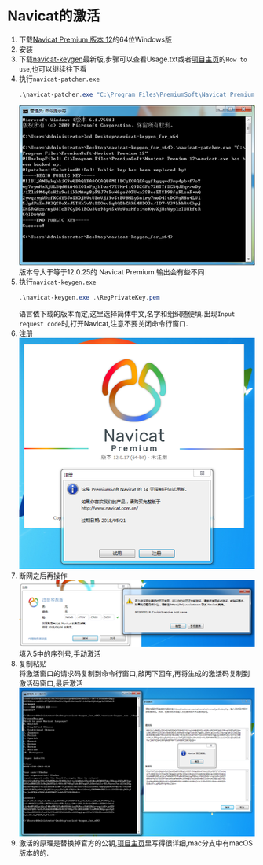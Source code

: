 # Navicat的激活
1. 下载[Navicat Premium 版本 12](http://www.navicat.com.cn/download/navicat-premium)的64位Windows版
2. 安装
3. 下载[navicat-keygen](https://github.com/DoubleLabyrinth/navicat-keygen/releases)最新版,步骤可以查看Usage.txt或者[项目主页](https://github.com/DoubleLabyrinth/navicat-keygen)的`How to use`,也可以继续往下看
4. 执行`navicat-patcher.exe`
    ```powershell
    .\navicat-patcher.exe "C:\Program Files\PremiumSoft\Navicat Premium 12"
    ```
    ![](pic/1.png)  
    版本号大于等于12.0.25的 Navicat Premium 输出会有些不同
5. 执行`navicat-keygen.exe`
    ```powershell
    .\navicat-keygen.exe .\RegPrivateKey.pem
    ```
    语言依下载的版本而定,这里选择简体中文,名字和组织随便填.出现`Input request code`时,打开Navicat,注意不要关闭命令行窗口.
6. 注册  
![](pic/2.png)
7. 断网之后再操作  
![](pic/3.png)  
填入5中的序列号,手动激活
8. 复制粘贴  
将激活窗口的请求码复制到命令行窗口,敲两下回车,再将生成的激活码复制到激活码窗口,最后激活  
![](pic/4.png)
9. 激活的原理是替换掉官方的公钥,[项目主页](https://github.com/DoubleLabyrinth/navicat-keygen)里写得很详细,mac分支中有macOS版本的的.